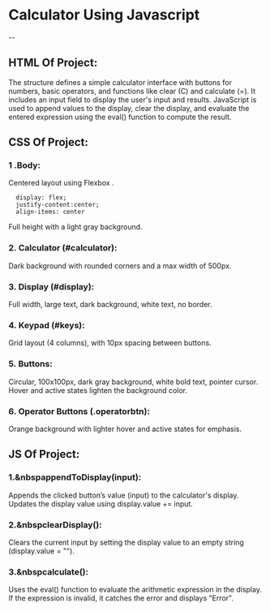 # Calculator Using Javascript
--
## HTML Of Project:
The structure defines a simple calculator interface with buttons for numbers, basic operators, and functions like clear (C) and calculate (=). It includes an input field to display the user's input and results. JavaScript is used to append values to the display, clear the display, and evaluate the entered expression using the eval() function to compute the result.
## CSS Of Project:
### 1&nbsp;.Body:
Centered layout using Flexbox .
```
  display: flex;
  justify-content:center;
  align-items: center
```
Full height with a light gray background.
### 2.&nbsp;Calculator (#calculator):
Dark background with rounded corners and a max width of 500px.
### 3.&nbsp;Display (#display):
Full width, large text, dark background, white text, no border.
### 4.&nbsp;Keypad (#keys):
Grid layout (4 columns), with 10px spacing between buttons.
### 5.&nbsp;Buttons:
Circular, 100x100px, dark gray background, white bold text, pointer cursor.
Hover and active states lighten the background color.
### 6.&nbsp;Operator Buttons (.operatorbtn):

Orange background with lighter hover and active states for emphasis.
## JS Of Project:
### 1.&nbspappendToDisplay(input):
Appends the clicked button’s value (input) to the calculator's display.
Updates the display value using display.value += input.
### 2.&nbspclearDisplay():
Clears the current input by setting the display value to an empty string (display.value = "").
### 3.&nbspcalculate():
Uses the eval() function to evaluate the arithmetic expression in the display.
If the expression is invalid, it catches the error and displays "Error".
